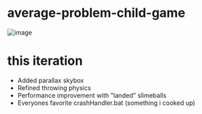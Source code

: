 # average-problem-child-game

![image](https://github.com/McSwags/average-problem-child-game/assets/119352195/5a2dd517-9e26-406b-9726-6f962d3e3aaa)

<h1>this iteration</h1>
<ul>
  <li>Added parallax skybox</li>
  <li>Refined throwing physics</li>
  <li>Performance improvement with "landed" slimeballs</li>
  <li>Everyones favorite crashHandler.bat (something i cooked up)</li>
</ul>
